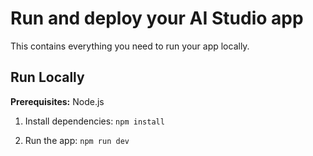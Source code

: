 # Run and deploy your AI Studio app

This contains everything you need to run your app locally.

## Run Locally

**Prerequisites:**  Node.js


1. Install dependencies:
   `npm install`

3. Run the app:
   `npm run dev`

